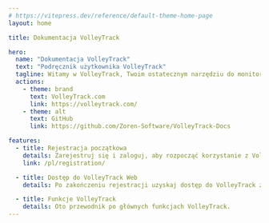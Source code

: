 ```yaml
---
# https://vitepress.dev/reference/default-theme-home-page
layout: home

title: Dokumentacja VolleyTrack

hero:
  name: "Dokumentacja VolleyTrack"
  text: "Podręcznik użytkownika VolleyTrack"
  tagline: Witamy w VolleyTrack, Twoim ostatecznym narzędziu do monitorowania i zarządzania statystykami siatkówki. Ten podręcznik poprowadzi Cię przez główne funkcje narzędzia.
  actions:
    - theme: brand
      text: VolleyTrack.com
      link: https://volleytrack.com/
    - theme: alt
      text: GitHub
      link: https://github.com/Zoren-Software/VolleyTrack-Docs

features:
  - title: Rejestracja początkowa
    details: Zarejestruj się i zaloguj, aby rozpocząć korzystanie z VolleyTrack.
    link: /pl/registration/

  - title: Dostęp do VolleyTrack Web
    details: Po zakończeniu rejestracji uzyskaj dostęp do VolleyTrack za pośrednictwem przeglądarki.

  - title: Funkcje VolleyTrack
    details: Oto przewodnik po głównych funkcjach VolleyTrack.
---
```

